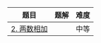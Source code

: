 | 题目                                                         | 题解 | 难度 |
| ------------------------------------------------------------ | ---- | ---- |
| [2. 两数相加](https://leetcode-cn.com/problems/add-two-numbers/) |      | 中等 |

